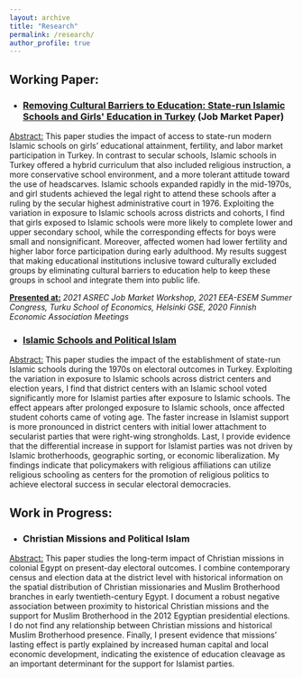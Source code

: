 ```yaml
---
layout: archive
title: "Research"
permalink: /research/
author_profile: true
---
```



## Working Paper:

* ### <a href="https://tolgabenzer.github.io/files/benzer_jmp.pdf" target="_blank">Removing Cultural Barriers to Education: State-run Islamic Schools and Girls' Education in Turkey</a> (Job Market Paper)

<ins>Abstract:</ins> This paper studies the impact of access to state-run modern Islamic schools on girls’ educational attainment, fertility, and labor market participation in Turkey. In contrast to secular schools, Islamic schools in Turkey offered a hybrid curriculum that also included religious instruction, a more conservative school environment, and a more tolerant attitude toward the use of headscarves. Islamic schools expanded rapidly in the mid-1970s, and girl students achieved the legal right to attend these schools after a ruling by the secular highest administrative court in 1976. Exploiting the variation in exposure to Islamic schools across districts and cohorts, I find that girls exposed to Islamic schools were more likely to complete lower and upper secondary school, while the corresponding effects for boys were small and nonsignificant. Moreover, affected women had lower fertility and higher labor force participation during early adulthood. My results suggest that making educational institutions inclusive toward culturally excluded groups by eliminating cultural barriers to education help to keep these groups in school and integrate them into public life.

<ins>**Presented at:**</ins> *2021 ASREC Job Market Workshop, 2021 EEA-ESEM Summer Congress, Turku School of Economics, Helsinki GSE, 2020 Finnish Economic Association Meetings* 

* ### <a href="https://tolgabenzer.github.io/files/paper_elections_benzer.pdf" target="_blank">Islamic Schools and Political Islam</a>

<ins>Abstract:</ins> This paper studies the impact of the establishment of state-run Islamic schools during the 1970s on electoral outcomes in Turkey. Exploiting the variation in exposure to Islamic schools across district centers and election years, I find that district centers with an Islamic school voted significantly more for Islamist parties after exposure to Islamic schools. The effect appears after prolonged exposure to Islamic schools, once affected student cohorts came of voting age. The faster increase in Islamist support is more pronounced in district centers with initial lower attachment to secularist parties that were right-wing strongholds. Last, I provide evidence that the differential increase in support for Islamist parties was not driven by Islamic brotherhoods, geographic sorting, or economic liberalization. My findings indicate that policymakers with religious affiliations can utilize religious schooling as centers for the promotion of religious politics to achieve electoral success in secular electoral democracies.

## Work in Progress:

* ### Christian Missions and Political Islam

<ins>Abstract:</ins> This paper studies the long-term impact of Christian missions in colonial Egypt on present-day electoral outcomes. I combine contemporary census and election data at the district level with historical information on the spatial distribution of Christian missionaries and Muslim Brotherhood branches in early twentieth-century Egypt. I document a robust negative association between proximity to historical Christian missions and the support for Muslim Brotherhood in the 2012 Egyptian presidential elections. I do not find any relationship between Christian missions and historical Muslim Brotherhood presence. Finally, I present evidence that missions’ lasting effect is partly explained by increased human capital and local economic development, indicating the existence of education cleavage as an important determinant for the support for Islamist parties.
